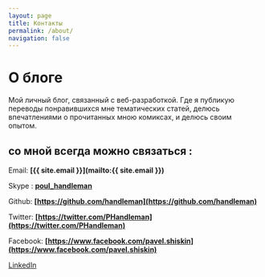 ```yaml
---
layout: page
title: Контакты
permalink: /about/
navigation: false
---
```


# О блоге

Мой личный блог, связанный с веб-разработкой. Где я публикую переводы понравившихся мне тематических статей, делюсь впечатлениями о прочитанных мною комиксах, и делюсь своим опытом.

## со мной всегда можно связаться :
Email: **[{{ site.email }}](mailto:{{ site.email }})**

Skype : **[poul_handleman](skype:pavel.handleman@gmail.com)**

Github: **[https://github.com/handleman](https://github.com/handleman)**

Twitter: **[https://twitter.com/PHandleman](https://twitter.com/PHandleman)**

Facebook: **[https://www.facebook.com/pavel.shiskin](https://www.facebook.com/pavel.shiskin)**

[LinkedIn](https://www.linkedin.com/profile/view?id=283573505)
